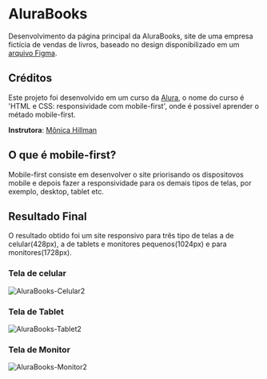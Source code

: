 
# AluraBooks

Desenvolvimento da página principal da AluraBooks, site de uma empresa fictícia de vendas de livros, baseado no design disponibilizado em um [arquivo Figma](https://www.figma.com/file/sSMbIqKaGBd66Y8roxTk2p/AluraBooks?type=design&node-id=122%3A4916&mode=design&t=YrSPYE7JLI87yyOb-1).


## Créditos

Este projeto foi desenvolvido em um curso da [Alura](https://www.alura.com.br), o nome do curso é 'HTML e CSS: responsividade com mobile-first', onde é possivel aprender o métado mobile-first.

**Instrutora**: [Mônica Hillman](https://github.com/MonicaHillman)


## O que é mobile-first?

Mobile-first consiste em desenvolver o site priorisando os dispositovos mobile e depois fazer a responsividade para os demais tipos de telas, por exemplo, desktop, tablet etc. 
## Resultado Final 

O resultado obtido foi um site responsivo para três tipo de telas a de celular(428px), a de tablets e monitores pequenos(1024px) e para monitores(1728px).

### Tela de celular

![AluraBooks-Celular2](https://github.com/kaiqueleonel/AluraBooks/assets/110237903/f73a6fa3-cb79-4c86-b70c-b0b9d3841125)

### Tela de Tablet

![AluraBooks-Tablet2](https://github.com/kaiqueleonel/AluraBooks/assets/110237903/a2e5e963-79f0-4150-ae18-5391e92b83d8)


### Tela de Monitor

![AluraBooks-Monitor2](https://github.com/kaiqueleonel/AluraBooks/assets/110237903/a26a7b6f-7724-4323-9e9f-38120dac3ce3)



